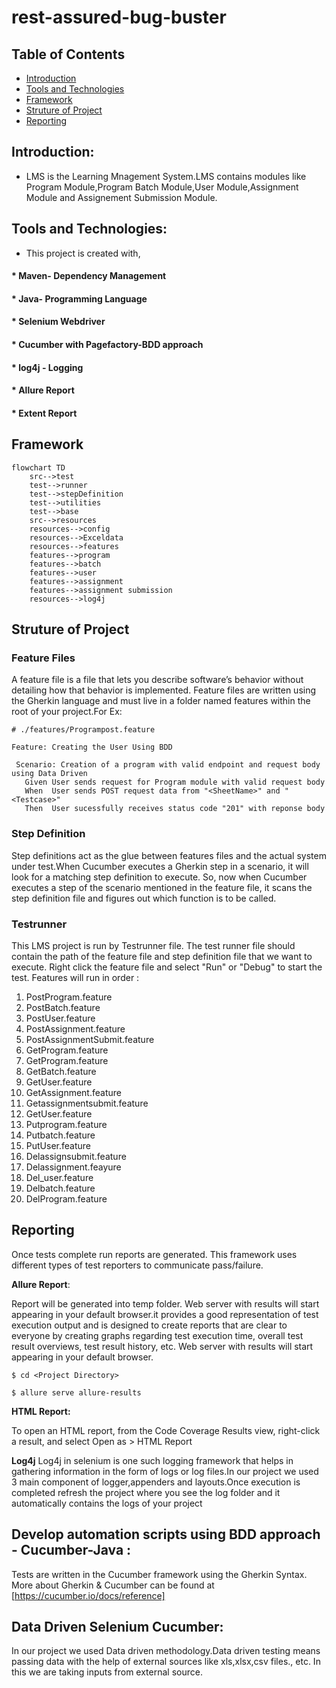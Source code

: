 # rest-assured-bug-buster

## Table of Contents
* [Introduction](#Introduction)
* [Tools and Technologies](#Tools-and-Technologies)
* [Framework](#Framework)
* [Struture of Project](#Struture-of-Project)
* [Reporting](#Reporting)

## Introduction:
* LMS is the Learning Mnagement System.LMS contains modules like Program Module,Program Batch Module,User Module,Assignment Module and Assignement Submission Module.

## Tools and Technologies:
* This project is created with,
#### * Maven- Dependency Management
#### * Java- Programming Language
#### * Selenium Webdriver
#### * Cucumber with Pagefactory-BDD approach
#### * log4j - Logging
#### * Allure Report
#### * Extent Report

## Framework
```mermaid
flowchart TD
    src-->test
    test-->runner
    test-->stepDefinition
    test-->utilities
    test-->base
    src-->resources
    resources-->config
    resources-->Exceldata
    resources-->features
    features-->program
    features-->batch
    features-->user
    features-->assignment
    features-->assignment submission
    resources-->log4j
 ```
 ## Struture of Project
 
 ### Feature Files
 A feature file is a file that lets you describe software’s behavior without detailing how that behavior is implemented. Feature files are written using the
 Gherkin language and must live in a folder named features within the root of your project.For Ex:
 ```
# ./features/Programpost.feature

Feature: Creating the User Using BDD 

  Scenario: Creation of a program with valid endpoint and request body using Data Driven
    Given User sends request for Program module with valid request body
    When  User sends POST request data from "<SheetName>" and "<Testcase>"
    Then  User sucessfully receives status code "201" with reponse body
```
 ### Step Definition
 Step definitions act as the glue between features files and the actual system under test.When Cucumber executes a Gherkin step in a scenario, it will look for a matching step definition to execute. So, now when Cucumber executes a step of the scenario mentioned in the feature file, it scans the step definition file and figures out which function is to be called.
 
 ### Testrunner
 This LMS project is run by Testrunner file. The test runner file should contain the path of the feature file and step definition file that we want to execute.
 Right click the feature file and select "Run" or "Debug" to start the test.
Features will run in order :
1. PostProgram.feature
2. PostBatch.feature
3. PostUser.feature
4. PostAssignment.feature
5. PostAssignmentSubmit.feature
6. GetProgram.feature
7. GetProgram.feature
8. GetBatch.feature
9. GetUser.feature
10. GetAssignment.feature
11. Getassignmentsubmit.feature
12. GetUser.feature
13. Putprogram.feature
14. Putbatch.feature
15. PutUser.feature
16. Delassignsubmit.feature
17. Delassignment.feayure
18. Del_user.feature
19. Delbatch.feature
20. DelProgram.feature

       
       

## Reporting
Once tests complete run reports are generated. This framework uses different types of test reporters to communicate pass/failure.

**Allure Report**: 

Report will be generated into temp folder. Web server with results will start appearing in your default browser.it provides a good representation of test execution output and is designed to create reports that are clear to everyone by creating graphs regarding test execution time, overall test result overviews, test result history, etc. Web server with results will start appearing in your default browser.
```
$ cd <Project Directory>

$ allure serve allure-results
```

**HTML Report:**

To open an HTML report, from the Code Coverage Results view, right-click a result, and select Open as > HTML Report

**Log4j**
Log4j in selenium is one such logging framework that helps in gathering information in the form of logs or log files.In our project we used 3 main component of logger,appenders and layouts.Once execution is completed refresh the project where you see the log folder and it automatically contains the logs of your project

## Develop automation scripts using BDD approach - Cucumber-Java :
Tests are written in the Cucumber framework using the Gherkin Syntax. More about Gherkin & Cucumber can be found at [https://cucumber.io/docs/reference] 


## Data Driven Selenium Cucumber:
In our project we used Data driven methodology.Data driven testing means passing data with the help of  external sources like xls,xlsx,csv files., etc. In this we are taking inputs from external source.
 
